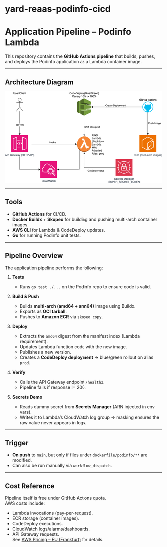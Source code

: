 # yard-reaas-podinfo-cicd
# Application Pipeline – Podinfo Lambda

This repository contains the **GitHub Actions pipeline** that builds, pushes, and deploys the Podinfo application as a Lambda container image.

---

## Architecture Diagram

![Architecture Diagram](docs/yard-reaas.drawio.png)

---

## Tools
- **GitHub Actions** for CI/CD.  
- **Docker Buildx** + **Skopeo** for building and pushing multi-arch container images.  
- **AWS CLI** for Lambda & CodeDeploy updates.  
- **Go** for running Podinfo unit tests.  

---

## Pipeline Overview
The application pipeline performs the following:  

1. **Tests**  
   - Runs `go test ./...` on the Podinfo repo to ensure code is valid.  

2. **Build & Push**  
   - Builds **multi-arch (amd64 + arm64)** image using Buildx.  
   - Exports as **OCI tarball**.  
   - Pushes to **Amazon ECR** via `skopeo copy`.  

3. **Deploy**  
   - Extracts the `amd64` digest from the manifest index (Lambda requirement).  
   - Updates Lambda function code with the new image.  
   - Publishes a new version.  
   - Creates a **CodeDeploy deployment** → blue/green rollout on alias `prod`.  

4. **Verify**  
   - Calls the API Gateway endpoint `/healthz`.  
   - Pipeline fails if response != 200.  

5. **Secrets Demo**  
   - Reads dummy secret from **Secrets Manager** (ARN injected in env vars).  
   - Writes it to Lambda’s CloudWatch log group → masking ensures the raw value never appears in logs.  

---

## Trigger
- **On push** to `main`, but only if files under `dockerfile/podinfo/**` are modified.  
- Can also be run manually via `workflow_dispatch`.  

---

## Cost Reference
Pipeline itself is free under GitHub Actions quota.  
AWS costs include:  
- Lambda invocations (pay-per-request).  
- ECR storage (container images).  
- CodeDeploy executions.  
- CloudWatch logs/alarms/dashboards.  
- API Gateway requests.  
See [AWS Pricing – EU (Frankfurt)](https://aws.amazon.com/de/pricing/) for details.  

